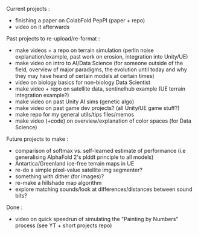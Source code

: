 
Current projects :
- finishing a paper on ColabFold PepPI (paper + repo)
- video on it afterwards

Past projects to re-upload/re-format : 
- make videos + a repo on terrain simulation (perlin noise explanation/example, past work on erosion, integration into Unity/UE)
- make video on intro to AI/Data Science (for someone outside of the field, overview of major paradigms, the evolution until today and why they may have heard of certain models at certain times)
- video on biology basics for non-biology Data Scientist
- make video + repo on satellite data, sentinelhub example (UE terrain integration example?)
- make video on past Unity AI sims (genetic algo)
- make video on past game dev projects? (all Unity/UE game stuff?)
- make repo for my general utils/tips files/memos
- make video (+code) on overview/explanation of color spaces (for Data Science)

Future projects to make : 
- comparison of softmax vs. self-learned estimate of performance (i.e generalising AlphaFold 2's plddt principle to all models)
- Antartica/Greenland ice-free terrain maps in UE
- re-do a simple pixel-value satellite img segmenter?
- something with dither (for images)?
- re-make a hillshade map algorithm
- explore matching sounds/look at differences/distances between sound bits?

Done : 
- video on quick speedrun of simulating the "Painting by Numbers" process (see YT + short projects repo)





